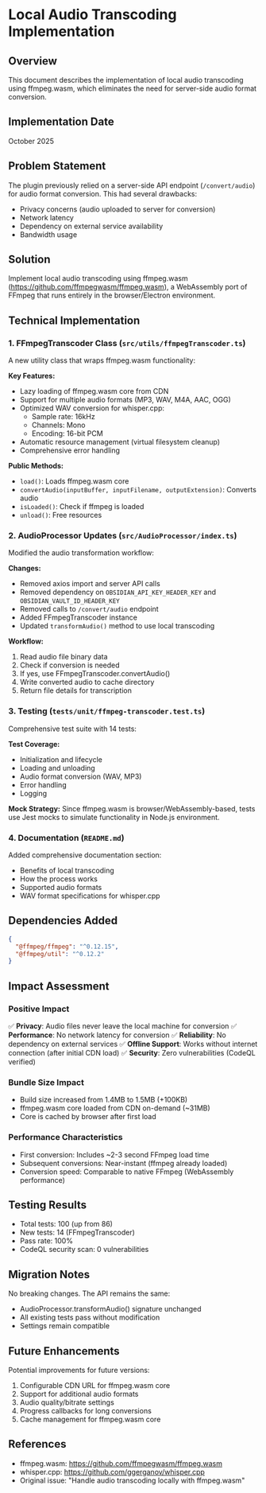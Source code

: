 # Local Audio Transcoding Implementation

## Overview
This document describes the implementation of local audio transcoding using ffmpeg.wasm, which eliminates the need for server-side audio format conversion.

## Implementation Date
October 2025

## Problem Statement
The plugin previously relied on a server-side API endpoint (`/convert/audio`) for audio format conversion. This had several drawbacks:
- Privacy concerns (audio uploaded to server for conversion)
- Network latency
- Dependency on external service availability
- Bandwidth usage

## Solution
Implement local audio transcoding using ffmpeg.wasm (https://github.com/ffmpegwasm/ffmpeg.wasm), a WebAssembly port of FFmpeg that runs entirely in the browser/Electron environment.

## Technical Implementation

### 1. FFmpegTranscoder Class (`src/utils/ffmpegTranscoder.ts`)
A new utility class that wraps ffmpeg.wasm functionality:

**Key Features:**
- Lazy loading of ffmpeg.wasm core from CDN
- Support for multiple audio formats (MP3, WAV, M4A, AAC, OGG)
- Optimized WAV conversion for whisper.cpp:
  - Sample rate: 16kHz
  - Channels: Mono
  - Encoding: 16-bit PCM
- Automatic resource management (virtual filesystem cleanup)
- Comprehensive error handling

**Public Methods:**
- `load()`: Loads ffmpeg.wasm core
- `convertAudio(inputBuffer, inputFilename, outputExtension)`: Converts audio
- `isLoaded()`: Check if ffmpeg is loaded
- `unload()`: Free resources

### 2. AudioProcessor Updates (`src/AudioProcessor/index.ts`)
Modified the audio transformation workflow:

**Changes:**
- Removed axios import and server API calls
- Removed dependency on `OBSIDIAN_API_KEY_HEADER_KEY` and `OBSIDIAN_VAULT_ID_HEADER_KEY`
- Removed calls to `/convert/audio` endpoint
- Added FFmpegTranscoder instance
- Updated `transformAudio()` method to use local transcoding

**Workflow:**
1. Read audio file binary data
2. Check if conversion is needed
3. If yes, use FFmpegTranscoder.convertAudio()
4. Write converted audio to cache directory
5. Return file details for transcription

### 3. Testing (`tests/unit/ffmpeg-transcoder.test.ts`)
Comprehensive test suite with 14 tests:

**Test Coverage:**
- Initialization and lifecycle
- Loading and unloading
- Audio format conversion (WAV, MP3)
- Error handling
- Logging

**Mock Strategy:**
Since ffmpeg.wasm is browser/WebAssembly-based, tests use Jest mocks to simulate functionality in Node.js environment.

### 4. Documentation (`README.md`)
Added comprehensive documentation section:
- Benefits of local transcoding
- How the process works
- Supported audio formats
- WAV format specifications for whisper.cpp

## Dependencies Added
```json
{
  "@ffmpeg/ffmpeg": "^0.12.15",
  "@ffmpeg/util": "^0.12.2"
}
```

## Impact Assessment

### Positive Impact
✅ **Privacy**: Audio files never leave the local machine for conversion
✅ **Performance**: No network latency for conversion
✅ **Reliability**: No dependency on external services
✅ **Offline Support**: Works without internet connection (after initial CDN load)
✅ **Security**: Zero vulnerabilities (CodeQL verified)

### Bundle Size Impact
- Build size increased from 1.4MB to 1.5MB (+100KB)
- ffmpeg.wasm core loaded from CDN on-demand (~31MB)
- Core is cached by browser after first load

### Performance Characteristics
- First conversion: Includes ~2-3 second FFmpeg load time
- Subsequent conversions: Near-instant (ffmpeg already loaded)
- Conversion speed: Comparable to native FFmpeg (WebAssembly performance)

## Testing Results
- Total tests: 100 (up from 86)
- New tests: 14 (FFmpegTranscoder)
- Pass rate: 100%
- CodeQL security scan: 0 vulnerabilities

## Migration Notes
No breaking changes. The API remains the same:
- AudioProcessor.transformAudio() signature unchanged
- All existing tests pass without modification
- Settings remain compatible

## Future Enhancements
Potential improvements for future versions:
1. Configurable CDN URL for ffmpeg.wasm core
2. Support for additional audio formats
3. Audio quality/bitrate settings
4. Progress callbacks for long conversions
5. Cache management for ffmpeg.wasm core

## References
- ffmpeg.wasm: https://github.com/ffmpegwasm/ffmpeg.wasm
- whisper.cpp: https://github.com/ggerganov/whisper.cpp
- Original issue: "Handle audio transcoding locally with ffmpeg.wasm"
